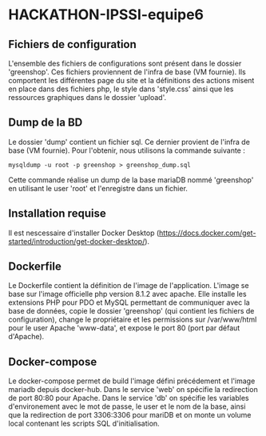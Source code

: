 # HACKATHON-IPSSI-equipe6

## Fichiers de configuration
L'ensemble des fichiers de configurations sont présent dans le dossier 'greenshop'. Ces fichiers proviennent de l'infra de base (VM fournie). 
Ils comportent les différentes page du site et la définitions des actions misent en place dans des fichiers php, le style dans 'style.css' ainsi que les ressources graphiques dans le dossier 'upload'. 

## Dump de la BD
Le dossier 'dump' contient un fichier sql. Ce dernier provient de l'infra de base (VM fournie). 
Pour l'obtenir, nous utilisons la commande suivante : 
```
mysqldump -u root -p greenshop > greenshop_dump.sql
```
Cette commande réalise un dump de la base mariaDB nommé 'greenshop' en utilisant le user 'root' et l'enregistre dans un fichier. 

## Installation requise
Il est nescessaire d'installer Docker Desktop (https://docs.docker.com/get-started/introduction/get-docker-desktop/). 

## Dockerfile
Le Dockerfile contient la définition de l'image de l'application. L'image se base sur l'image officielle php version 8.1.2 avec apache. Elle installe les extensions PHP pour PDO et MySQL permettant de communiquer avec la base de données, copie le dossier 'greenshop' (qui contient les fichiers de configuration), change le propriétaire et les permissions sur /var/www/html pour le user Apache 'www-data', et expose le port 80 (port par défaut d'Apache). 

## Docker-compose
Le docker-compose permet de build l'image défini précédement et l'image mariadb depuis docker-hub. 
Dans le service 'web' on spécifie la redirection de port 80:80 pour Apache. 
Dans le service 'db' on spécifie les variables d'environement avec le mot de passe, le user et le nom de la base, ainsi que la redirection de port 3306:3306 pour mariDB et on monte un volume local contenant les scripts SQL d'initialisation. 
